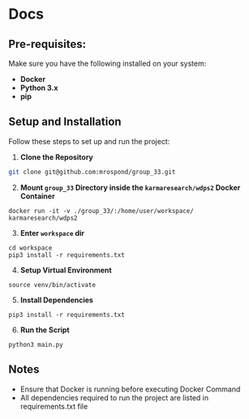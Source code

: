 # Docs

## Pre-requisites:
Make sure you have the following installed on your system:
- **Docker**
- **Python 3.x**
- **pip**

## Setup and Installation

Follow these steps to set up and run the project:

1. **Clone the Repository**
```bash
git clone git@github.com:mrospond/group_33.git
```
2. **Mount `group_33` Directory inside the `karmaresearch/wdps2` Docker Container**
```
docker run -it -v ./group_33/:/home/user/workspace/ karmaresearch/wdps2
```
3. **Enter `workspace` dir**
```
cd workspace
pip3 install -r requirements.txt
```
4. **Setup Virtual Environment**
```
source venv/bin/activate
```
5. **Install Dependencies**
```
pip3 install -r requirements.txt
```
6. **Run the Script**
```
python3 main.py
```

## Notes
- Ensure that Docker is running before executing Docker Command
- All dependencies required to run the project are listed in requirements.txt file

